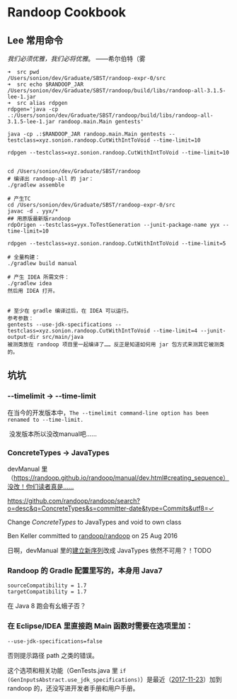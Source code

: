 # Randoop Cookbook

## Lee 常用命令 

*我们必须优雅，我们必将优雅*。 ——希尔伯特（雾

```
➜  src pwd
/Users/sonion/dev/Graduate/SBST/randoop-expr-0/src
➜  src echo $RANDOOP_JAR
/Users/sonion/dev/Graduate/SBST/randoop/build/libs/randoop-all-3.1.5-lee-1.jar
➜  src alias rdpgen 
rdpgen='java -cp .:/Users/sonion/dev/Graduate/SBST/randoop/build/libs/randoop-all-3.1.5-lee-1.jar randoop.main.Main gentests'

java -cp .:$RANDOOP_JAR randoop.main.Main gentests --testclass=xyz.sonion.randoop.CutWithIntToVoid --time-limit=10

rdpgen --testclass=xyz.sonion.randoop.CutWithIntToVoid --time-limit=10


cd /Users/sonion/dev/Graduate/SBST/randoop
# 编译出 randoop-all 的 jar：
./gradlew assemble

# 产生TC
cd /Users/sonion/dev/Graduate/SBST/randoop-expr-0/src
javac -d . yyx/*
## 用原版最新版randoop
rdpOrigen --testclass=yyx.ToTestGeneration --junit-package-name yyx --time-limit=10

rdpgen --testclass=xyz.sonion.randoop.CutWithIntToVoid --time-limit=5

# 全量构建：
./gradlew build manual

# 产生 IDEA 所需文件：
./gradlew idea
然后用 IDEA 打开。


# 至少在 gradle 编译过后，在 IDEA 可以运行。
参考参数：
gentests --use-jdk-specifications --testclass=xyz.sonion.randoop.CutWithIntToVoid --time-limit=4 --junit-output-dir src/main/java
被测类放在 randoop 项目里一起编译了…… 反正是知道如何用 jar 包方式来测其它被测类的。

```

## 坑坑

### --timelimit → --time-limit

在当今的开发版本中，`The --timelimit command-line option has been renamed to --time-limit.`

​	没发版本所以没改manual吧……

### ConcreteTypes → JavaTypes

devManual 里（https://randoop.github.io/randoop/manual/dev.html#creating_sequence）没改！你们读者真是……

https://github.com/randoop/randoop/search?o=desc&q=ConcreteTypes&s=committer-date&type=Commits&utf8=✓

Change *ConcreteTypes* to JavaTypes and void to own class

Ben Keller committed to [randoop/randoop](https://github.com/randoop/randoop) on 25 Aug 2016



日啊，devManual 里的[建立新序列](https://randoop.github.io/randoop/manual/dev.html#creating_sequence)改成 JavaTypes 依然不可用？！TODO



### Randoop 的 Gradle 配置里写的，本身用 Java7

```
sourceCompatibility = 1.7
targetCompatibility = 1.7
```
在 Java 8 跑会有幺蛾子否？



### 在 Eclipse/IDEA 里直接跑 Main 函数时需要在选项里加：

`--use-jdk-specifications=false`

否则提示路径 path 之类的错误。

这个选项和相关功能（GenTests.java 里 `if (GenInputsAbstract.use_jdk_specifications)`）是最近（[2017-11-23](https://github.com/randoop/randoop/commit/5ae656171baf17170e3b582f3b83af9efc6fcdcb)）加到 randoop 的，还没写进开发者手册和用户手册。


